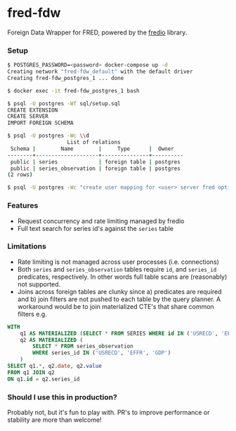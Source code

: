 # fred-fdw
Foreign Data Wrapper for FRED, powered by the [fredio](https://github.com/bgrams/fredio) library.

### Setup
```bash
$ POSTGRES_PASSWORD=<password> docker-compose up -d
Creating network "fred-fdw_default" with the default driver
Creating fred-fdw_postgres_1 ... done

$ docker exec -it fred-fdw_postgres_1 bash

$ psql -U postgres -Wf sql/setup.sql
CREATE EXTENSION
CREATE SERVER
IMPORT FOREIGN SCHEMA

$ psql -U postgres -Wc \\d
                   List of relations
 Schema |        Name        |     Type      |  Owner
--------+--------------------+---------------+----------
 public | series             | foreign table | postgres
 public | series_observation | foreign table | postgres
(2 rows)

$ psql -U postgres -Wc "create user mapping for <user> server fred options ( api_key '<fred api key>' );"
```

### Features
* Request concurrency and rate limiting managed by fredio
* Full text search for series id's against the `series` table

### Limitations
* Rate limiting is not managed across user processes (i.e. connections)
* Both `series` and `series_observation` tables require `id`, and `series_id` predicates, respectively. 
  In other words full table scans are (reasonably) not supported.
* Joins across foreign tables are clunky since a) predicates are required and b) join filters are not pushed to each 
  table by the query planner. A workaround would be to join materialized CTE's that share common filters e.g.
```sql
WITH 
    q1 AS MATERIALIZED (SELECT * FROM SERIES WHERE id IN ('USRECD', 'EFFR', 'GDP')),
    q2 AS MATERIALIZED (
        SELECT * FROM series_observation 
        WHERE series_id IN ('USRECD', 'EFFR', 'GDP')
    )
SELECT q1.*, q2.date, q2.value
FROM q1 JOIN q2
ON q1.id = q2.series_id
  ```

### Should I use this in production?
Probably not, but it's fun to play with. PR's to improve performance or stability are more than welcome!
